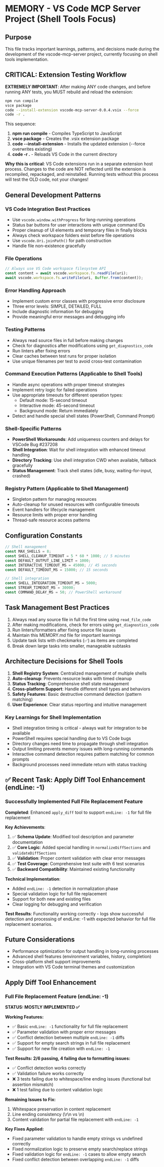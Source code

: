 # MEMORY - VS Code MCP Server Project (Shell Tools Focus)

## Purpose
This file tracks important learnings, patterns, and decisions made during the development of the vscode-mcp-server project, currently focusing on shell tools implementation.

## CRITICAL: Extension Testing Workflow
**EXTREMELY IMPORTANT**: After making ANY code changes, and before running ANY tests, you MUST rebuild and reload the extension:

```bash
npm run compile
vsce package
code --install-extension vscode-mcp-server-0.0.4.vsix --force
code -r .
```

This sequence:
1. **npm run compile** - Compiles TypeScript to JavaScript
2. **vsce package** - Creates the .vsix extension package
3. **code --install-extension** - Installs the updated extension (--force overwrites existing)
4. **code -r .** - Reloads VS Code in the current directory

**Why this is critical**: VS Code extensions run in a separate extension host process. Changes to the code are NOT reflected until the extension is recompiled, repackaged, and reinstalled. Running tests without this process will test the OLD code, not your changes!

## General Development Patterns

### VS Code Integration Best Practices
- Use `vscode.window.withProgress` for long-running operations
- Status bar buttons for user interactions with unique command IDs
- Proper cleanup of UI elements and temporary files in finally blocks
- Always check workspace folders exist before file operations
- Use `vscode.Uri.joinPath()` for path construction
- Handle file non-existence gracefully

### File Operations
```typescript
// Always use VS Code workspace filesystem API
const content = await vscode.workspace.fs.readFile(uri);
await vscode.workspace.fs.writeFile(uri, Buffer.from(content));
```

### Error Handling Approach
- Implement custom error classes with progressive error disclosure
- Three error levels: SIMPLE, DETAILED, FULL
- Include diagnostic information for debugging
- Provide meaningful error messages and debugging info

### Testing Patterns
- Always read source files in full before making changes
- Check for diagnostics after modifications using `get_diagnostics_code`
- Run linters after fixing errors
- Clear caches between test runs for proper isolation
- Use unique filenames per test to avoid cross-test contamination

### Command Execution Patterns (Applicable to Shell Tools)
- Handle async operations with proper timeout strategies
- Implement retry logic for failed operations
- Use appropriate timeouts for different operation types:
  - Default mode: 15-second timeout
  - Interactive mode: 45-second timeout
  - Background mode: Return immediately
- Detect and handle special shell states (PowerShell, Command Prompt)

### Shell-Specific Patterns
- **PowerShell Workarounds**: Add uniqueness counters and delays for VSCode Bug #237208
- **Shell Integration**: Wait for shell integration with enhanced timeout handling
- **Directory Tracking**: Use shell integration CWD when available, fallback gracefully
- **Status Management**: Track shell states (idle, busy, waiting-for-input, crashed)

### Registry Pattern (Applicable to Shell Management)
- Singleton pattern for managing resources
- Auto-cleanup for unused resources with configurable timeouts
- Event handlers for lifecycle management
- Resource limits with proper error handling
- Thread-safe resource access patterns

## Configuration Constants
```typescript
// Shell management
const MAX_SHELLS = 8;
const SHELL_CLEANUP_TIMEOUT = 5 * 60 * 1000; // 5 minutes
const DEFAULT_OUTPUT_LINE_LIMIT = 1000;
const INTERACTIVE_TIMEOUT_MS = 45000; // 45 seconds
const DEFAULT_TIMEOUT_MS = 15000; // 15 seconds

// Shell integration
const SHELL_INTEGRATION_TIMEOUT_MS = 5000;
const STREAM_TIMEOUT_MS = 30000;
const COMMAND_DELAY_MS = 50; // PowerShell workaround
```

## Task Management Best Practices
1. Always read any source file in full the first time using `read_file_code`
2. After making modifications, check for errors using `get_diagnostics_code`
3. Run linters/formatters after fixing source file issues
4. Maintain this MEMORY.md file for important learnings
5. Update task lists with checkmarks (✅) as items are completed
6. Break down large tasks into smaller, manageable subtasks

## Architecture Decisions for Shell Tools
1. **Shell Registry System**: Centralized management of multiple shells
2. **Auto-cleanup**: Prevents resource leaks with timed cleanup
3. **Status Tracking**: Comprehensive shell state management
4. **Cross-platform Support**: Handle different shell types and behaviors
5. **Safety Features**: Basic destructive command detection (pattern matching)
6. **User Experience**: Clear status reporting and intuitive management

### Key Learnings for Shell Implementation
- Shell integration timing is critical - always wait for integration to be available
- PowerShell requires special handling due to VS Code bugs
- Directory changes need time to propagate through shell integration
- Output limiting prevents memory issues with long-running commands
- Interactive command detection requires pattern matching for common prompts
- Background processes need immediate return with status tracking

## ✅ Recent Task: Apply Diff Tool Enhancement (endLine: -1)

### Successfully Implemented Full File Replacement Feature
**Completed**: Enhanced `apply_diff` tool to support `endLine: -1` for full file replacement

**Key Achievements**:
1. ✅ **Schema Update**: Modified tool description and parameter documentation
2. ✅ **Core Logic**: Added special handling in `normalizeDiffSections` and `validateDiffSections`
3. ✅ **Validation**: Proper content validation with clear error messages
4. ✅ **Test Coverage**: Comprehensive test suite with 6 test scenarios
5. ✅ **Backward Compatibility**: Maintained existing functionality

**Technical Implementation**:
- Added `endLine: -1` detection in normalization phase
- Special validation logic for full file replacement
- Support for both new and existing files
- Clear logging for debugging and verification

**Test Results**: Functionality working correctly - logs show successful detection and processing of endLine: -1 with expected behavior for full file replacement scenarios.

## Future Considerations
- Performance optimization for output handling in long-running processes
- Advanced shell features (environment variables, history, completion)
- Cross-platform shell support improvements
- Integration with VS Code terminal themes and customization

## Apply Diff Tool Enhancement

### Full File Replacement Feature (endLine: -1)

**STATUS: MOSTLY IMPLEMENTED ✅**

**Working Features:**
- ✅ Basic `endLine: -1` functionality for full file replacement
- ✅ Parameter validation with proper error messages
- ✅ Conflict detection between multiple `endLine: -1` diffs
- ✅ Support for empty search strings in full file replacement
- ✅ Support for new file creation with `endLine: -1`

**Test Results: 2/6 passing, 4 failing due to formatting issues:**
- ✅ Conflict detection works correctly
- ✅ Validation failure works correctly
- ❌ 3 tests failing due to whitespace/line ending issues (functional but assertion mismatch)
- ❌ 1 test failing due to content validation logic

**Remaining Issues to Fix:**
1. Whitespace preservation in content replacement
2. Line ending consistency (\r\n vs \n)
3. Content validation for partial file replacement with `endLine: -1`

**Key Fixes Applied:**
- Fixed parameter validation to handle empty strings vs undefined correctly
- Fixed normalization logic to preserve empty search/replace strings
- Fixed validation logic for `endLine: -1` cases to allow empty search
- Fixed conflict detection between overlapping `endLine: -1` diffs
